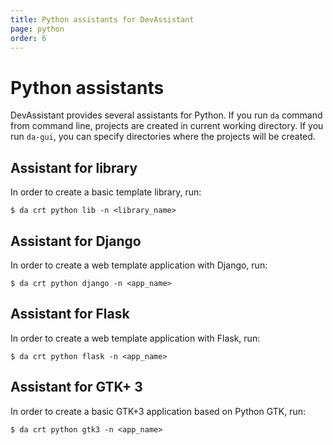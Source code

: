 ```yaml
---
title: Python assistants for DevAssistant
page: python
order: 6
---
```


# Python assistants

DevAssistant provides several assistants for Python. If you run `da` command from command line, projects are created in current working directory.
If you run `da-gui`, you can specify directories where the projects will be created.

## Assistant for library

In order to create a basic template library, run:

```
$ da crt python lib -n <library_name>
```

## Assistant for Django

In order to create a web template application with Django, run:

```
$ da crt python django -n <app_name>
```

## Assistant for Flask

In order to create a web template application with Flask, run:

```
$ da crt python flask -n <app_name>
```

## Assistant for GTK+ 3

In order to create a basic GTK+3 application based on Python GTK, run:

```
$ da crt python gtk3 -n <app_name>
```
